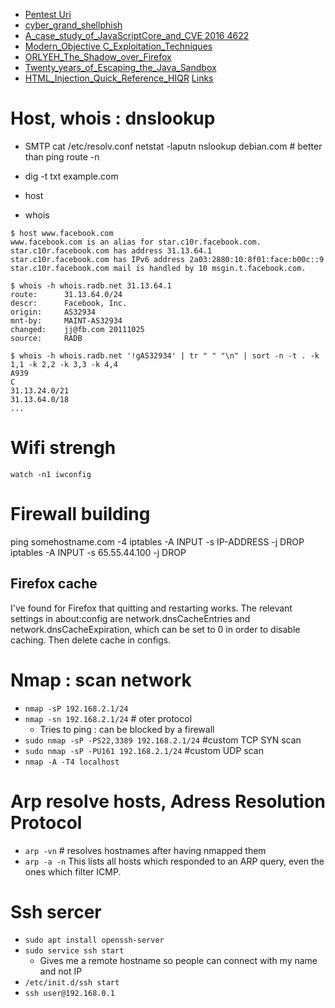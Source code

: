 * [Pentest Uri](Pentest-Uri)
* [cyber_grand_shellphish](Pentest-cyber_grand_shellphish)
* [A_case_study_of_JavaScriptCore_and_CVE 2016 4622](Pentest-A_case_study_of_JavaScriptCore_and_CVE-2016-4622)
* [Modern_Objective C_Exploitation_Techniques](Pentest-Modern_Objective-C_Exploitation_Techniques)
* [ORLYEH_The_Shadow_over_Firefox](Pentest-ORLYEH_The_Shadow_over_Firefox)
* [Twenty_years_of_Escaping_the_Java_Sandbox](Pentest-Java-Twenty_years_of_Escaping_the_Java_Sandbox)
* [HTML_Injection_Quick_Reference_HIQR](Pentest-HTML_Injection_Quick_Reference_HIQR)
[Links](Pentest-Link)


# Host, whois : dnslookup

* SMTP
	cat /etc/resolv.conf
	netstat -laputn
	nslookup debian.com  # better than ping
	route -n

* dig -t txt example.com
* host
* whois
```
$ host www.facebook.com
www.facebook.com is an alias for star.c10r.facebook.com.
star.c10r.facebook.com has address 31.13.64.1
star.c10r.facebook.com has IPv6 address 2a03:2880:10:8f01:face:b00c::9
star.c10r.facebook.com mail is handled by 10 msgin.t.facebook.com.

$ whois -h whois.radb.net 31.13.64.1
route:      31.13.64.0/24
descr:      Facebook, Inc.
origin:     AS32934
mnt-by:     MAINT-AS32934
changed:    jj@fb.com 20111025
source:     RADB

$ whois -h whois.radb.net '!gAS32934' | tr " " "\n" | sort -n -t . -k 1,1 -k 2,2 -k 3,3 -k 4,4 
A939
C
31.13.24.0/21
31.13.64.0/18
...
```

# Wifi strengh
	watch -n1 iwconfig

# Firewall building
  ping somehostname.com -4
  iptables -A INPUT -s IP-ADDRESS -j DROP
  iptables -A INPUT -s 65.55.44.100 -j DROP
  
## Firefox cache
I've found for Firefox that quitting and restarting works. The relevant settings in about:config are network.dnsCacheEntries and network.dnsCacheExpiration, which can be set to 0 in order to disable caching.
Then delete cache in configs.


# Nmap : scan network
*	`nmap -sP 192.168.2.1/24`
*	`nmap -sn 192.168.2.1/24` # oter protocol
	*	Tries to ping : can be blocked by a firewall
*	`sudo nmap -sP -PS22,3389 192.168.2.1/24` #custom TCP SYN scan
*	`sudo nmap -sP -PU161 192.168.2.1/24` #custom UDP scan
* `nmap -A -T4 localhost`

# Arp resolve hosts, Adress Resolution Protocol
* `arp -vn` # resolves hostnames after having nmapped them
*	`arp -a -n` This lists all hosts which responded to an ARP query, even the ones which filter ICMP.

# Ssh sercer
* `sudo apt install openssh-server`
* `sudo service ssh start`
	* Gives me a remote hostname so people can connect with my name and not IP
* `/etc/init.d/ssh start`
* `ssh user@192.168.0.1`
